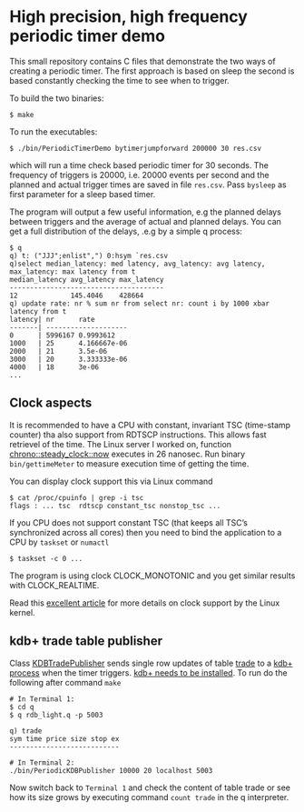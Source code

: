 # High precision, high frequency periodic timer demo

This small repository contains C files that demonstrate the two ways of creating a periodic timer. The first approach is based on sleep the second is based constantly checking the time to see when to trigger.

To build the two binaries:
```
$ make
```

To run the executables:
```
$ ./bin/PeriodicTimerDemo bytimerjumpforward 200000 30 res.csv
```
which will run a time check based periodic timer for 30 seconds. The frequency of triggers is 20000, i.e. 20000 events per second and the planned and actual trigger times are saved in file `res.csv`. Pass `bysleep` as first parameter for a sleep based timer.

The program will output a few useful information, e.g the planned delays between triggers and the average of actual and planned delays. You can get a full distribution of the delays, .e.g by a simple q process:

```
$ q
q) t: ("JJJ";enlist",") 0:hsym `res.csv
q)select median_latency: med latency, avg_latency: avg latency, max_latency: max latency from t
median_latency avg_latency max_latency
--------------------------------------
12             145.4046    428664
q) update rate: nr % sum nr from select nr: count i by 1000 xbar latency from t
latency| nr      rate
-------| --------------------
0      | 5996167 0.9993612
1000   | 25      4.166667e-06
2000   | 21      3.5e-06
3000   | 20      3.333333e-06
4000   | 18      3e-06
...
```

## Clock aspects
It is recommended to have a CPU with constant, invariant TSC (time-stamp counter) tha also support from RDTSCP instructions. This allows fast retrievel of the time. The Linux server I worked on, function [chrono::steady_clock::now](https://en.cppreference.com/w/cpp/chrono/steady_clock/now) executes in 26 nanosec. Run binary `bin/gettimeMeter` to measure execution time of getting the time.

You can display clock support this via Linux command

```
$ cat /proc/cpuinfo | grep -i tsc
flags : ... tsc  rdtscp constant_tsc nonstop_tsc ...
```
If you CPU does not support constant TSC (that keeps all TSC’s synchronized across all cores) then you need to bind the application to a CPU by `taskset` or `numactl`

```
$ taskset -c 0 ...
```

The program is using clock CLOCK_MONOTONIC and you get similar results with CLOCK_REALTIME.

Read this [excellent article](http://btorpey.github.io/blog/2014/02/18/clock-sources-in-linux/) for more details on clock support by the Linux kernel.

## kdb+ trade table publisher
Class [KDBTradePublisher](https://github.com/BodonFerenc/NanosecPeriodicTimer/blob/master/src/KDBTradePublisher.cpp) sends single row updates of table [trade](https://github.com/BodonFerenc/NanosecPeriodicTimer/blob/master/q/schema.q) to a [kdb+ process](https://github.com/BodonFerenc/NanosecPeriodicTimer/blob/master/q/rdb_light.q) when the timer triggers. [kdb+ needs to be installed](https://code.kx.com/q/learn/).
To run do the following after command `make`

```
# In Terminal 1:
$ cd q
$ q rdb_light.q -p 5003

q) trade
sym time price size stop ex
---------------------------

# In Terminal 2:
./bin/PeriodicKDBPublisher 10000 20 localhost 5003
```

Now switch back to `Terminal 1` and check the content of table trade or see how its size grows by executing command `count trade` in the q interpreter.
